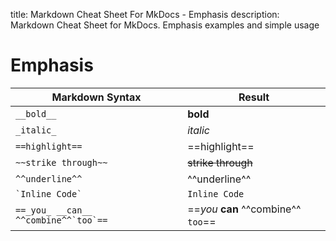 title: Markdown Cheat Sheet For MkDocs - Emphasis
description: Markdown Cheat Sheet for MkDocs. Emphasis examples and simple usage

# Emphasis

| __Markdown Syntax__                      | __Result__                          |
|------------------------------------------|-------------------------------------|
| ```__bold__```                           | __bold__                            |
| ```_italic_```                           | _italic_                            |
| ```==highlight==```                      | ==highlight==                       |
| ```~~strike through~~```                 | ~~strike through~~                  |
| ```^^underline^^```                      | ^^underline^^                       |
| ``` `Inline Code` ```                    | `Inline Code`                       |
| ```==_you_ __can__ ^^combine^^`too`==``` | ==_you_ __can__ ^^combine^^ `too`== |

